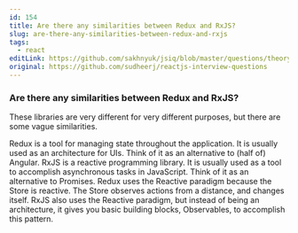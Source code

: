 ```yaml
---
id: 154
title: Are there any similarities between Redux and RxJS?
slug: are-there-any-similarities-between-redux-and-rxjs
tags:
  - react
editLink: https://github.com/sakhnyuk/jsiq/blob/master/questions/theory/react/154.md
original: https://github.com/sudheerj/reactjs-interview-questions
---
```


### Are there any similarities between Redux and RxJS?

These libraries are very different for very different purposes, but there are some vague similarities.

Redux is a tool for managing state throughout the application. It is usually used as an architecture for UIs. Think of it as an alternative to (half of) Angular. RxJS is a reactive programming library. It is usually used as a tool to accomplish asynchronous tasks in JavaScript. Think of it as an alternative to Promises. Redux uses the Reactive paradigm because the Store is reactive. The Store observes actions from a distance, and changes itself. RxJS also uses the Reactive paradigm, but instead of being an architecture, it gives you basic building blocks, Observables, to accomplish this pattern.